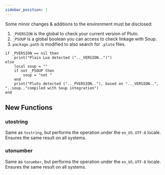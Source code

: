 ```yaml
---
sidebar_position: 1
---
```

Some minor changes & additions to the environment must be disclosed:
1. `_PVERSION` is the global to check your current version of Pluto.
2. `_PSOUP` is a global boolean you can access to check linkage with Soup.
3. `package.path` is modified to also search for `.pluto` files.
```pluto
if _PVERSION == nil then
    print("Plain Lua detected (".._VERSION..")")
else
    local soup = ""
    if not _PSOUP then
        soup = "not "
    end
    print("Pluto detected (".._PVERSION.."), based on ".._VERSION..", "..soup.."compiled with Soup integration")
end
```
## New Functions
### utostring
Same as `tostring`, but performs the operation under the `en_US.UTF-8` locale. Ensures the same result on all systems.
### utonumber
Same as `tonumber`, but performs the operation under the `en_US.UTF-8` locale. Ensures the same result on all systems.